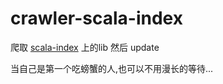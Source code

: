 # crawler-scala-index

爬取 [scala-index](https://index.scala-lang.org) 上的lib 然后 update 

当自己是第一个吃螃蟹的人,也可以不用漫长的等待...